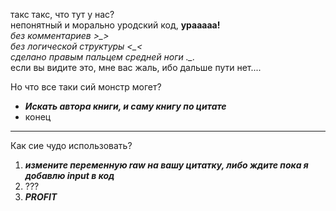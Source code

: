 такс такс, что тут у нас? <br />
непонятный и морально уродский код, <b>урааааа!</b> <br />
*без комментариев >_>* <br />
*без логической структуры <_<* <br />
*сделано правым пальцем средней ноги ._.* <br />
если вы видите это, мне вас жаль, ибо дальше пути нет.... <br />


Но что все таки сий монстр могет? <br />
* ***Искать автора книги, и саму книгу по цитате***
* конец
---------------------------------------------------------------------------------------
Как сие чудо использовать? <br />
1. ***измените переменную raw на вашу цитатку, либо ждите пока я добавлю input в код***
2. ???
3. ***PROFIT***
